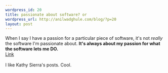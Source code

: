 ```yaml
--- 
wordpress_id: 20
title: passionate about software? or
wordpress_url: http://anilwadghule.com/blog/?p=20
layout: post
---
```

When I say I have a passion for a particular piece of software, it's not <i>really</i> the software I'm passionate about. <b>It's always about my passion for what the software lets me DO.<br /></b><a href="http://headrush.typepad.com/creating_passionate_users/2007/02/dont_ask_employ.html">Link</a><br /><b><br /></b>I like Kathy Sierra's posts. Cool.<b><br /></b>
